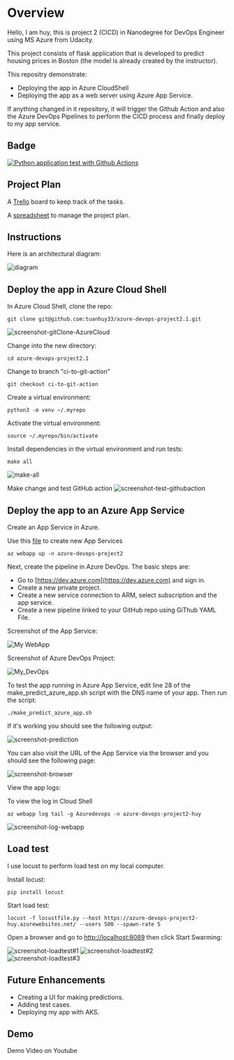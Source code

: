 # Overview

Hello, I am huy, this is project 2 (CICD) in Nanodegree for DevOps Engineer using MS Azure from Udacity.

This project consists of flask application that is developed to predict housing prices in Boston (the model is already created by the instructor). 

This repositry demonstrate:
- Deploying the app in Azure CloudShell
- Deploying the app as a web server using Azure App Service.

If anything changed in it repository,  it will trigger the Github Action and also the Azure DevOps Pipelines to perform the CICD process and finally deploy to my app service.

## Badge

[![Python application test with Github Actions](https://github.com/tuanhuy33/azure-devops-project2.1/actions/workflows/pythonapp.yml/badge.svg)](https://github.com/tuanhuy33/azure-devops-project2.1/actions/workflows/pythonapp.yml)

## Project Plan

A [Trello](https://trello.com/invite/b/u1T4UgNP/ATTI359c6c9fd0512a2b642617ff36974207E886B257/huy-bui) board to keep track of the tasks.

A [spreadsheet](project-schedule-h.xlsx) to manage the project plan.

## Instructions

Here is an architectural diagram:

![diagram](https://github.com/phkhuong2/azure-devops-project2.1/blob/main/screenshots/diagram.png)

## Deploy the app in Azure Cloud Shell

In Azure Cloud Shell, clone the repo:
```
git clone git@github.com:tuanhuy33/azure-devops-project2.1.git
```
![screenshot-gitClone-AzureCloud](https://github.com/phkhuong2/azure-devops-project2.1/blob/main/screenshots/git_clone.png)


Change into the new directory:
```
cd azure-devops-project2.1
```

Change to branch "ci-to-git-action"

```
git checkout ci-to-git-action
```

Create a virtual environment:
```
python3 -m venv ~/.myrepo
```

Activate the virtual environment:
```
source ~/.myrepo/bin/activate
```

Install dependencies in the virtual environment and run tests:
```
make all
```
![make-all](https://github.com/phkhuong2/azure-devops-project2.1/blob/main/screenshots/run_make_all_local.png)

Make change and test GitHub action
![screenshot-test-githubaction](https://github.com/phkhuong2/azure-devops-project2.1/blob/main/screenshots/test_github_action.png)

## Deploy the app to an Azure App Service

Create an App Service in Azure. 

Use this [file](https://github.com/phkhuong2/azure-devops-project2.1/blob/main/commands.sh) to create new App Services

```
az webapp up -n azure-devops-project2
```

Next, create the pipeline in Azure DevOps. The basic steps are:

- Go to [https://dev.azure.com](https://dev.azure.com) and sign in.
- Create a new private project.
- Create a new service connection to ARM, select subscription and the app service.
- Create a new pipeline linked to your GitHub repo using GiThub YAML File.

Screenshot of the App Service:

![My WebApp](https://github.com/phkhuong2/azure-devops-project2.1/blob/main/screenshots/azure_web_app.png)

Screenshot of Azure DevOps Project:

![My_DevOps](https://github.com/phkhuong2/azure-devops-project2.1/blob/main/screenshots/my_devops.png)

To test the app running in Azure App Service, edit line 28 of the make_predict_azure_app.sh script with the DNS name of your app. Then run the script:
```
./make_predict_azure_app.sh 
```

If it's working you should see the following output:

![screenshot-prediction](https://github.com/phkhuong2/azure-devops-project2.1/blob/main/screenshots/06%20-%20make%20prediction.jpg)

You can also visit the URL of the App Service via the browser and you should see the following page:

![screenshot-browser](https://github.com/phkhuong2/azure-devops-project2.1/blob/main/screenshots/app.png)

View the app logs:

To view the log in Cloud Shell
```
az webapp log tail -g Azuredevops -n azure-devops-project2-huy
```
![screenshot-log-webapp](https://github.com/phkhuong2/azure-devops-project2.1/blob/main/screenshots/log_trail.png)


> 

## Load test

I use locust to perform load test on my local computer. 

Install locust:
```
pip install locust
```

Start load test:
```
locust -f locustfile.py --host https://azure-devops-project2-huy.azurewebsites.net/ --users 500 --spawn-rate 5 
```
Open a browser and go to [http://localhost:8089](http://localhost:8089) then click Start Swarming:

![screenshot-loadtest#1](https://github.com/phkhuong2/azure-devops-project2.1/blob/main/screenshots/loadtest1.png)
![screenshot-loadtest#2](https://github.com/phkhuong2/azure-devops-project2.1/blob/main/screenshots/loadtest2.png)
![screenshot-loadtest#3](https://github.com/phkhuong2/azure-devops-project2.1/blob/main/screenshots/loadtest3.png)

## Future Enhancements
- Creating a UI for making predictions.
- Adding test cases.
- Deploying my app with AKS.

## Demo 
Demo Video on Youtube 

